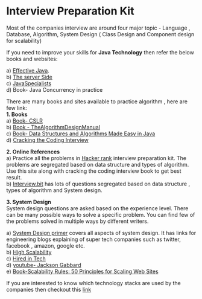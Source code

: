 # Interview Preparation Kit

Most of the companies interview are around four major topic - Language , Database, Algorithm, System Design ( Class Design and Component design for scalability)

If you need to improve your skills for **Java Technology** then refer the below books and websites:
    
a) [Effective Java](https://www.amazon.in/Effective-Java-Joshua-Bloch-ebook/dp/B078H61SCH). <br/>
b) [The server Side](https://www.theserverside.com/) <br/>
c) [JavaSpecialists](https://www.javaspecialists.eu/) <br/>
d) Book- Java Concurrency in practice

There are many books and sites available to practice algorithm , here are few link: <br/>
         **1. Books**   <br/>
a) [Book- CSLR](https://www.amazon.com/Introduction-Algorithms-3rd-MIT-Press/dp/0262033844) <br/>
b) [Book - TheAlgorithmDesignManual](http://www.algorist.com/) <br/>
c) [Book- Data Structures and Algorithms Made Easy in Java](https://www.amazon.in/Data-Structures-Algorithms-Made-Easy-ebook/dp/B01N32J05C) <br/>
d) [Cracking the Coding Interview](https://www.amazon.in/Cracking-Coding-Interview-Programing-Questions/dp/0984782850)

**2. Online References**   <br/>
a)	Practice all the problems in [Hacker rank](https://www.hackerrank.com/) interview preparation kit. The problems are segregated based on data structure and types of algorithm. Use this site along with cracking the coding interview book to get best result. <br/>
b)	[Interview.bit](https://www.interviewbit.com/) has lots of questions segregated based on data structure , types of algorithm and System design.


**3. System Design**   <br/>
System design questions are asked based on the experience level. There can be many possible ways to solve a specific problem. You can find few of the problems solved in multiple ways by different writers.

a) [System Design primer](https://github.com/donnemartin/system-design-primer) covers all aspects of system design. It has links for engineering blogs explaining of super tech companies such as twitter, facebook , amazon, google etc. <br/>
b) [High Scalability](http://highscalability.com/) <br/>
c) [Hired in Tech](https://www.hiredintech.com/) <br/>
d) [youtube- Jackson Gabbard](https://www.youtube.com/watch?v=ZgdS0EUmn70&t=9s) <br/>
e) [Book-Scalability Rules: 50 Principles for Scaling Web Sites](https://www.amazon.in/Scalability-Rules-Principles-Scaling-Sites/dp/0321753887)



If you are interested to know which technology stacks are used by the companies then checkout this [link](https://stackshare.io/stash/stash)

